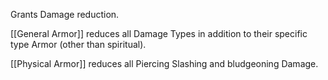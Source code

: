 Grants Damage reduction. 


[[General Armor]] reduces all Damage Types in addition to their specific type Armor (other than spiritual). 

[[Physical Armor]] reduces all Piercing Slashing and bludgeoning Damage.


